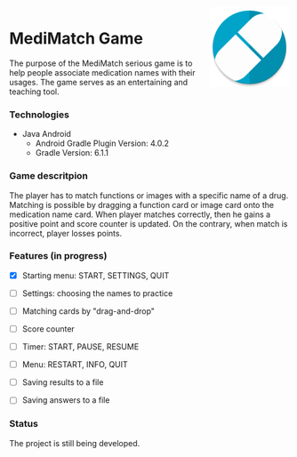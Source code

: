 <img src="app/src/main/res/mipmap-xxhdpi/ic_launcher_round.png" align="right">

# MediMatch Game
The purpose of the MediMatch serious game is to help people associate medication names with their usages. 
The game serves as an entertaining and teaching tool.


### Technologies
* Java Android
    * Android Gradle Plugin Version: 4.0.2
    * Gradle Version: 6.1.1


### Game descritpion

The player has to match functions or images with a specific name of a drug. Matching is possible by dragging a function card or image card onto the medication name card.
When player matches correctly, then he gains a positive point and score counter is updated. On the contrary, when match is incorrect, player losses points. 


### Features (in progress)
- [x] Starting menu: START, SETTINGS, QUIT
- [ ] Settings: choosing the names to practice 
- [ ] Matching cards by "drag-and-drop"
- [ ] Score counter
- [ ] Timer: START, PAUSE, RESUME
- [ ] Menu: RESTART, INFO, QUIT
- [ ] Saving results to a file
- [ ] Saving answers to a file



### Status
The project is still being developed.
